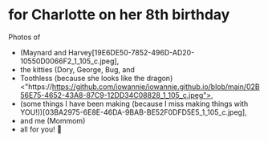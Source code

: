 # for Charlotte on her 8th birthday

Photos of 
- (Maynard and Harvey[19E6DE50-7852-496D-AD20-10550D0066F2_1_105_c.jpeg], 
- the kitties (Dory, George, Bug, and
- Toothless (because she looks like the dragon)<"https://https://github.com/iowannie/iowannie.github.io/blob/main/02B56E75-4652-43A8-87C9-12DD34C08828_1_105_c.jpeg">, 
- (some things I have been making (because I miss making things with YOU!))[03BA2975-6E8E-46DA-9BAB-BE52F0DFD5E5_1_105_c.jpeg], 
- and me (Mommom)
- all for you! 💝
